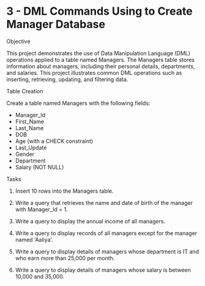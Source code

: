 

# 3 - DML Commands Using to Create Manager Database

Objective

This project demonstrates the use of Data Manipulation Language (DML) operations applied to a table named Managers. The Managers table stores information about managers, including their personal details, departments, and salaries. This project illustrates common DML operations such as inserting, retrieving, updating, and filtering data.

Table Creation

Create a table named Managers with the following fields:

- Manager_Id
- First_Name
- Last_Name
- DOB
- Age (with a CHECK constraint)
- Last_Update
- Gender
- Department
- Salary (NOT NULL)

Tasks

1) Insert 10 rows into the Managers table.

2) Write a query that retrieves the name and date of birth of the manager with Manager_Id = 1.

3) Write a query to display the annual income of all managers.

4) Write a query to display records of all managers except for the manager named ‘Aaliya’.

5) Write a query to display details of managers whose department is IT and who earn more than 25,000 per month.

6) Write a query to display details of managers whose salary is between 10,000 and 35,000.

